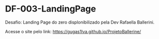 # DF-003-LandingPage
Desafio: Landing Page do zero displonibilizado pela Dev Rafaella Ballerini.

Acesse o site pelo link: https://gugas1lva.github.io/ProjetoBallerine/
